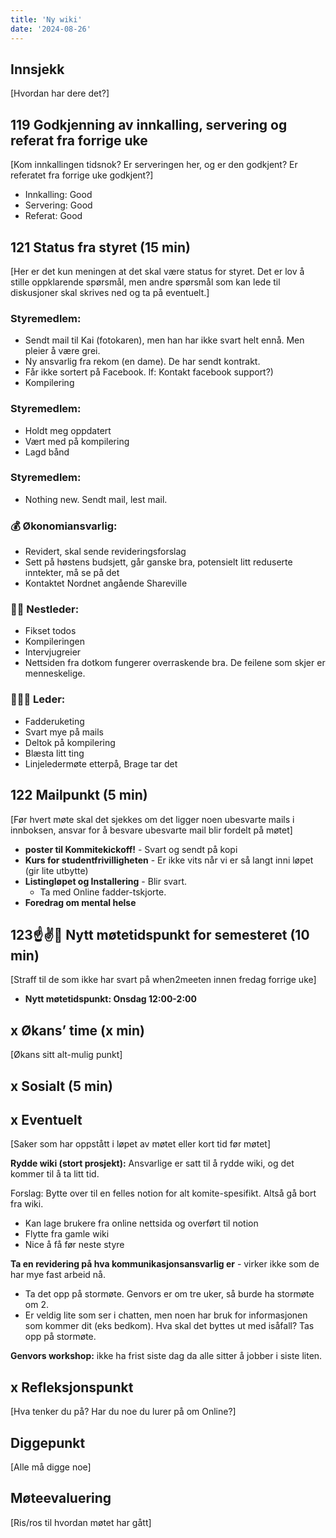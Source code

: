```yaml
---
title: 'Ny wiki'
date: '2024-08-26'
---
```


## Innsjekk

[Hvordan har dere det?]

## 119 Godkjenning av innkalling, servering og referat fra forrige uke

[Kom innkallingen tidsnok? Er serveringen her, og er den godkjent? Er referatet fra forrige uke godkjent?]

- Innkalling: Good
- Servering: Good
- Referat: Good

## 121 Status fra styret (15 min)

[Her er det kun meningen at det skal være status for styret. Det er lov å stille oppklarende spørsmål, men andre spørsmål som kan lede til diskusjoner skal skrives ned og ta på eventuelt.]

### **Styremedlem**:

- Sendt mail til Kai (fotokaren), men han har ikke svart helt ennå. Men pleier å være grei.
- Ny ansvarlig fra rekom (en dame). De har sendt kontrakt.
- Får ikke sortert på Facebook. lf: Kontakt facebook support?)
- Kompilering

### **Styremedlem**:

- Holdt meg oppdatert
- Vært med på kompilering
- Lagd bånd

### **Styremedlem**:

- Nothing new. Sendt mail, lest mail.

### **💰** Økonomiansvarlig:

- Revidert, skal sende revideringsforslag
- Sett på høstens budsjett, går ganske bra, potensielt litt reduserte inntekter, må se på det
- Kontaktet Nordnet angående Shareville

### 👨🏼 Nestleder:

- Fikset todos
- Kompileringen
- Intervjugreier
- Nettsiden fra dotkom fungerer overraskende bra. De feilene som skjer er menneskelige.

### 🧔🏼‍♂️ Leder:

- Fadderuketing
- Svart mye på mails
- Deltok på kompilering
- Blæsta litt ting
- Linjeledermøte etterpå, Brage tar det

## 122 Mailpunkt (5 min)

[Før hvert møte skal det sjekkes om det ligger noen ubesvarte mails i innboksen, ansvar for å besvare ubesvarte mail blir fordelt på møtet]

- **poster til Kommitekickoff!** - Svart og sendt på kopi
- **Kurs for studentfrivilligheten** - Er ikke vits når vi er så langt inni løpet (gir lite utbytte)
- **Listingløpet og Installering** - Blir svart.
    - Ta med Online fadder-tskjorte.
- **Foredrag om mental helse**

## 123☝️✌️🤟 Nytt møtetidspunkt for semesteret (10 min)

[Straff til de som ikke har svart på when2meeten innen fredag forrige uke]

- **Nytt møtetidspunkt: Onsdag 12:00-2:00**

## x Økans’ time (x min)

[Økans sitt alt-mulig punkt]

## x Sosialt (5 min)

## x Eventuelt

[Saker som har oppstått i løpet av møtet eller kort tid før møtet]

**Rydde wiki (stort prosjekt):**
Ansvarlige er satt til å rydde wiki, og det kommer til å ta litt tid.

Forslag:
Bytte over til en felles notion for alt komite-spesifikt. Altså gå bort fra wiki.

- Kan lage brukere fra online nettsida og overført til notion
- Flytte fra gamle wiki
- Nice å få før neste styre

**Ta en revidering på hva kommunikasjonsansvarlig er** - virker ikke som de har mye fast arbeid nå.

- Ta det opp på stormøte. Genvors er om tre uker, så burde ha stormøte om 2.
- Er veldig lite som ser i chatten, men noen har bruk for informasjonen som kommer dit (eks bedkom). Hva skal det byttes ut med isåfall? Tas opp på stormøte.

**Genvors workshop:** ikke ha frist siste dag da alle sitter å jobber i siste liten.

## x Refleksjonspunkt

[Hva tenker du på? Har du noe du lurer på om Online?]

## Diggepunkt

[Alle må digge noe]

## Møteevaluering

[Ris/ros til hvordan møtet har gått]
